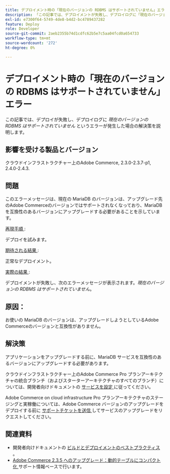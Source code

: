 ```yaml
---
title: デプロイメント時の「現在のバージョンの RDBMS はサポートされていません」エラー
description: 「この記事では、デプロイメントが失敗し、デプロイログに「現在のバージョンの RDBMS はサポートされていません」というエラーが表示される場合の解決策を説明します。」
exl-id: e7300f64-5749-4de8-b4d2-bc4789437282
feature: Deploy
role: Developer
source-git-commit: 2aeb2355b74d1cdfc62b5e7c5aa04fcd0a654733
workflow-type: tm+mt
source-wordcount: '272'
ht-degree: 0%

---
```


# デプロイメント時の「現在のバージョンの RDBMS はサポートされていません」エラー

この記事では、デプロイが失敗し、デプロイログに *現在のバージョンの RDBMS はサポートされていません* というエラーが発生した場合の解決策を説明します。

## 影響を受ける製品とバージョン

クラウドインフラストラクチャー上のAdobe Commerce, 2.3.0-2.3.7-p1, 2.4.0-2.4.3.

## 問題

このエラーメッセージは、現在の MariaDB のバージョンは、アップグレード先のAdobe Commerceのバージョンではサポートされなくなっており、MariaDB を互換性のあるバージョンにアップグレードする必要があることを示しています。


<u> 再現手順 </u>:

デプロイを試みます。

<u> 期待される結果 </u>:

正常なデプロイメント。

<u> 実際の結果 </u>:

デプロイメントが失敗し、次のエラーメッセージが表示されます。*現在のバージョンの RDBMS はサポートされていません*。

## 原因：

お使いの MariaDB のバージョンは、アップグレードしようとしているAdobe Commerceのバージョンと互換性がありません。

## 解決策

アプリケーションをアップグレードする前に、MariaDB サービスを互換性のあるバージョンにアップグレードする必要があります。


クラウドインフラストラクチャー上のAdobe Commerce Pro プランアーキテクチャの統合ブランチ（およびスターターアーキテクチャのすべてのブランチ）については、開発者向けドキュメントの [ サービスを設定 ](https://experienceleague.adobe.com/en/docs/commerce-cloud-service/user-guide/configure/service/services-yaml) に従ってください。

Adobe Commerce on cloud infrastructure Pro プランアーキテクチャのステージングと実稼働については、Adobe Commerce バージョンのアップグレードをデプロイする前に [ サポートチケットを送信 ](/help/help-center-guide/help-center/magento-help-center-user-guide.md#submit-ticket) してサービスのアップグレードをリクエストしてください。


## 関連資料

* 開発者向けドキュメントの [ ビルドとデプロイメントのベストプラクティス ](https://experienceleague.adobe.com/en/docs/commerce-cloud-service/user-guide/develop/deploy/best-practices#best-practices)。
* [Adobe Commerce 2.3.5 へのアップグレード：動的テーブルにコンパクト化 ](https://experienceleague.adobe.com/docs/commerce-operations/implementation-playbook/best-practices/maintenance/commerce-235-upgrade-prerequisites-mariadb.html) サポート情報ベースで行います。
